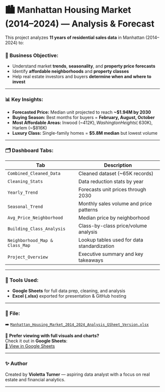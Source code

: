 # 🏙️ Manhattan Housing Market (2014–2024) — Analysis & Forecast

This project analyzes **11 years of residential sales data** in Manhattan (2014–2024) to:

### 🎯 Business Objective:
- Understand market **trends**, **seasonality**, and **property price forecasts**
- Identify **affordable neighborhoods** and **property classes**
- Help real estate investors and buyers **determine when and where to invest**

---

### 📊 Key Insights:
- **Forecasted Price:** Median unit projected to reach **~$1.94M by 2030**
- **Buying Season:** Best months for buyers = **February, August, October**
- **Most Affordable Areas:** Inwood (~$412K), Washington Heights (~$630K), Harlem (~$816K)
- **Luxury Class:** Single-family homes = **$5.8M median** but lowest volume

---

### 🗂️ Dashboard Tabs:
| Tab | Description |
|-----|-------------|
| `Combined_Cleaned_Data` | Cleaned dataset (~65K records) |
| `Cleaning_Stats` | Data reduction stats by year |
| `Yearly_Trend` | Forecasts unit prices through 2030 |
| `Seasonal_Trend` | Monthly sales volume and price patterns |
| `Avg_Price_Neighborhood` | Median price by neighborhood |
| `Building_Class_Analysis` | Class-by-class price/volume analysis |
| `Neighborhood_Map & Class_Map` | Lookup tables used for data standardization |
| `Project_Overview` | Executive summary and key takeaways |

---

### 🧠 Tools Used:
- **Google Sheets** for full data prep, cleaning, and analysis
- **Excel (.xlsx)** exported for presentation & GitHub hosting

---

### 📁 File:
➡️ [`Manhattan_Housing_Market_2014_2024_Analysis_GSheet_Version.xlsx`](./Manhattan_Housing_Market_2014_2024_Analysis_GSheet_Version.xlsx)

📎 **Prefer viewing with full visuals and charts?**  
Check it out in **Google Sheets**:  
[🔗 View in Google Sheets](https://docs.google.com/spreadsheets/d/1F2mMBs_lf450kABXORbeYUTjf6Vie5YmhbdtzBcmXd0/edit?usp=sharing)

---

### ✨ Author
Created by **Violetta Turner** — aspiring data analyst with a focus on real estate and financial analytics.

---

